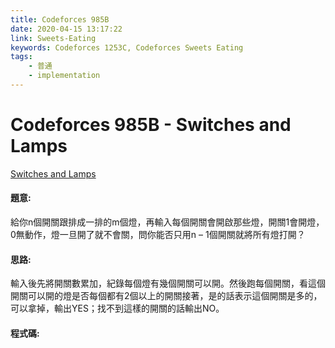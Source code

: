 ```yaml
---
title: Codeforces 985B
date: 2020-04-15 13:17:22
link: Sweets-Eating
keywords: Codeforces 1253C, Codeforces Sweets Eating
tags:
    - 普通
    - implementation
---
```

# Codeforces 985B - Switches and Lamps
[Switches and Lamps](https://codeforces.com/problemset/problem/985/B)


#### 題意:
給你n個開關跟排成一排的m個燈，再輸入每個開關會開啟那些燈，開關1會開燈，0無動作，燈一旦開了就不會關，問你能否只用n – 1個開關就將所有燈打開？
<!-- more -->
#### 思路:
輸入後先將開關數累加，紀錄每個燈有幾個開關可以開。然後跑每個開關，看這個開關可以開的燈是否每個都有2個以上的開關接著，是的話表示這個開關是多的，可以拿掉，輸出YES；找不到這樣的開關的話輸出NO。

#### 程式碼:
<script src="https://gist.github.com/Daviswww/fdb447a92830049826ce20745663d70d.js"></script>